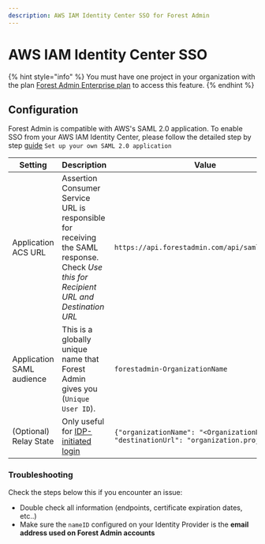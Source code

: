 ```yaml
---
description: AWS IAM Identity Center SSO for Forest Admin
---
```


# AWS IAM Identity Center SSO

{% hint style="info" %}
You must have one project in your organization with the plan [Forest Admin Enterprise plan](https://www.forestadmin.com/pricing) to access this feature.
{% endhint %}

## Configuration

Forest Admin is compatible with AWS's SAML 2.0 application. To enable SSO from your AWS IAM Identity Center, please follow the detailed step by step [guide](https://docs.aws.amazon.com/singlesignon/latest/userguide/set-up-single-sign-on-access-to-applications.html) `Set up your own SAML 2.0 application`

| Setting                                      | Description                                                                            | Value                                                                                   |
| -------------------------------------------- | -------------------------------------------------------------------------------------- | --------------------------------------------------------------------------------------- |
| Application ACS URL                      | Assertion Consumer Service URL is responsible for receiving the SAML response. Check _Use this for Recipient URL and Destination URL_ | `https://api.forestadmin.com/api/saml/callback`                                         |
| Application SAML audience                       | This is a globally unique name that Forest Admin gives you (`Unique User ID`).         | `forestadmin-OrganizationName`                                                          |
| (Optional) Relay State                       | Only useful for [IDP-initiated login](../organization-settings.md#idp-initiated-login) | `{"organizationName": "<OrganizationName>", "destinationUrl": "organization.projects"}` |

### Troubleshooting

Check the steps below this if you encounter an issue:

- Double check all information (endpoints, certificate expiration dates, etc..)
- Make sure the `nameID` configured on your Identity Provider is the **email address used on Forest Admin accounts**
